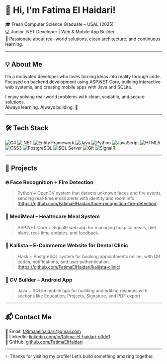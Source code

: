 # 👋 Hi, I'm Fatima El Haidari!

🎓 Fresh Computer Science Graduate – USAL (2025)  
💻 Junior .NET Developer | Web & Mobile App Builder  
🚀 Passionate about real-world solutions, clean architecture, and continuous learning.

---

## 💡 About Me

I’m a motivated developer who loves turning ideas into reality through code.  
Focused on backend development using ASP.NET Core, building interactive web systems, and creating mobile apps with Java and SQLite.

I enjoy solving real-world problems with clean, scalable, and secure solutions.  
Always learning. Always building. 💪

---

## 🛠️ Tech Stack

![C#](https://img.shields.io/badge/C%23-239120?style=for-the-badge&logo=c-sharp&logoColor=white)
![.NET](https://img.shields.io/badge/.NET-512BD4?style=for-the-badge&logo=dotnet&logoColor=white)
![Entity Framework](https://img.shields.io/badge/Entity%20Framework-512BD4?style=for-the-badge)
![Java](https://img.shields.io/badge/Java-ED8B00?style=for-the-badge&logo=java&logoColor=white)
![Python](https://img.shields.io/badge/Python-3776AB?style=for-the-badge&logo=python&logoColor=white)
![JavaScript](https://img.shields.io/badge/JavaScript-F7DF1E?style=for-the-badge&logo=javascript&logoColor=black)
![HTML5](https://img.shields.io/badge/HTML5-E34F26?style=for-the-badge&logo=html5&logoColor=white)
![CSS3](https://img.shields.io/badge/CSS3-1572B6?style=for-the-badge&logo=css3&logoColor=white)
![PostgreSQL](https://img.shields.io/badge/PostgreSQL-4169E1?style=for-the-badge&logo=postgresql&logoColor=white)
![SQL Server](https://img.shields.io/badge/SQL%20Server-CC2927?style=for-the-badge&logo=microsoftsqlserver&logoColor=white)
![Git](https://img.shields.io/badge/Git-F05032?style=for-the-badge&logo=git&logoColor=white)
![SignalR](https://img.shields.io/badge/SignalR-00ADD8?style=for-the-badge&logo=.net&logoColor=white)

---

## 🚀 Projects

### 🔥 Face Recognition + Fire Detection
> Python + OpenCV system that detects unknown faces and fire events, sending real-time email alerts with identity and room info.
> (https://github.com/FatimaElHaidari/face-recognition-fire-detection)

### 🏥 MediMeal – Healthcare Meal System
> ASP.NET Core + SignalR web app for managing hospital meals, diet plans, real-time updates, and feedback.

### 🦷 Kallista – E-Commerce Website for Dental Clinic
> Flask + PostgreSQL system for booking appointments online, with QR codes, notifications, and user authentication.
> (https://github.com/FatimaElHaidari/kallista-clinic)

### 📱 CV Builder – Android App
> Java + SQLite mobile app for building and editing resumes with sections like Education, Projects, Signature, and PDF export.

---

## 📬 Contact Me

📧 Email: fatimaaelhaidari@gmail.com  
🔗 LinkedIn: [linkedin.com/in/fatima-el-haidari-c0de1](https://linkedin.com/in/fatima-el-haidari-c0de1)  
🐙 GitHub: [github.com/FatimaElHaidari](https://github.com/FatimaElHaidari)

---

✨ Thanks for visiting my profile! Let’s build something amazing together.
